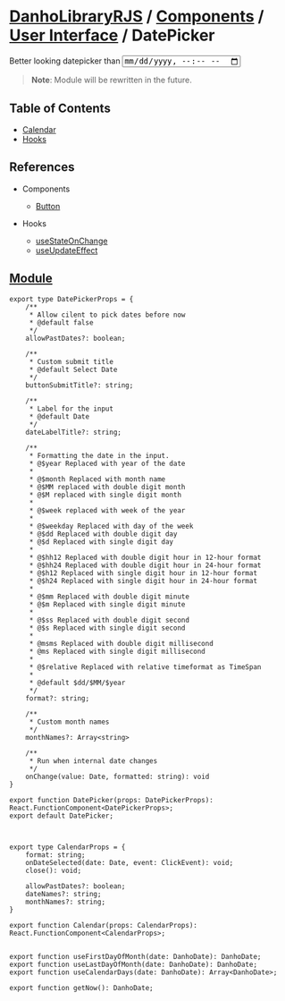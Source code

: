 # [DanhoLibraryRJS](../../README.md) / [Components](../index.md) / [User Interface](./index.md) / DatePicker
Better looking datepicker than <input type="datetime-local">
> **Note**: Module will be rewritten in the future.

## Table of Contents
* [Calendar](./Calendar.md)
* [Hooks](./Hooks.md)

## References

* Components
    * [Button](../User%20Interface/Button.md)

* Hooks
    * [useStateOnChange](../../Hooks/State/useStateOnChange.md)
    * [useUpdateEffect](../../Hooks/Effect/useUpdateEffect.md)

## [Module](../../../src/components/DatePicker/index.tsx)

```tsx
export type DatePickerProps = {
    /** 
     * Allow cilent to pick dates before now
     * @default false 
     */
    allowPastDates?: boolean;

    /**
     * Custom submit title
     * @default Select Date
     */
    buttonSubmitTitle?: string;

    /**
     * Label for the input
     * @default Date
     */
    dateLabelTitle?: string;

    /**
     * Formatting the date in the input.
     * @$year Replaced with year of the date
     * 
     * @$month Replaced with month name
     * @$MM replaced with double digit month
     * @$M replaced with single digit month
     * 
     * @$week replaced with week of the year
     * 
     * @$weekday Replaced with day of the week
     * @$dd Replaced with double digit day
     * @$d Replaced with single digit day
     * 
     * @$hh12 Replaced with double digit hour in 12-hour format
     * @$hh24 Replaced with double digit hour in 24-hour format     
     * @$h12 Replaced with single digit hour in 12-hour format
     * @$h24 Replaced with single digit hour in 24-hour format
     * 
     * @$mm Replaced with double digit minute
     * @$m Replaced with single digit minute
     * 
     * @$ss Replaced with double digit second
     * @$s Replaced with single digit second
     * 
     * @msms Replaced with double digit millisecond
     * @ms Replaced with single digit millisecond
     * 
     * @$relative Replaced with relative timeformat as TimeSpan
     * 
     * @default $dd/$MM/$year
     */
    format?: string;

    /**
     * Custom month names
     */
    monthNames?: Array<string>

    /**
     * Run when internal date changes
     */
    onChange(value: Date, formatted: string): void
}

export function DatePicker(props: DatePickerProps): React.FunctionComponent<DatePickerProps>;
export default DatePicker;



export type CalendarProps = {
    format: string;
    onDateSelected(date: Date, event: ClickEvent): void;
    close(): void;

    allowPastDates?: boolean;
    dateNames?: string;
    monthNames?: string;
}

export function Calendar(props: CalendarProps): React.FunctionComponent<CalendarProps>;


export function useFirstDayOfMonth(date: DanhoDate): DanhoDate;
export function useLastDayOfMonth(date: DanhoDate): DanhoDate;
export function useCalendarDays(date: DanhoDate): Array<DanhoDate>;

export function getNow(): DanhoDate;
